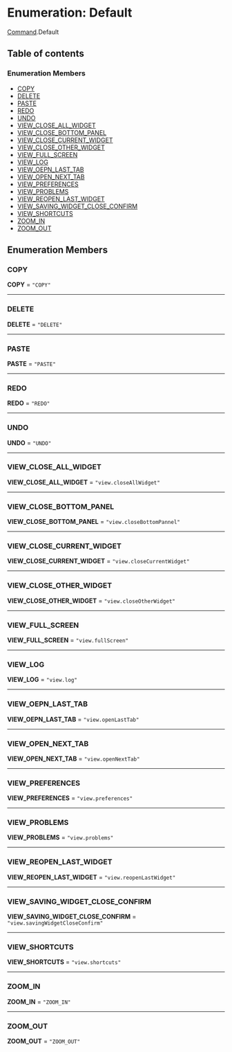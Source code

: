 # Enumeration: Default

[Command](/en/auto-docs/core/modules/Command.md).Default

## Table of contents

### Enumeration Members

* [COPY](/en/auto-docs/core/enums/Command.Default.md#copy)
* [DELETE](/en/auto-docs/core/enums/Command.Default.md#delete)
* [PASTE](/en/auto-docs/core/enums/Command.Default.md#paste)
* [REDO](/en/auto-docs/core/enums/Command.Default.md#redo)
* [UNDO](/en/auto-docs/core/enums/Command.Default.md#undo)
* [VIEW\_CLOSE\_ALL\_WIDGET](/en/auto-docs/core/enums/Command.Default.md#view_close_all_widget)
* [VIEW\_CLOSE\_BOTTOM\_PANEL](/en/auto-docs/core/enums/Command.Default.md#view_close_bottom_panel)
* [VIEW\_CLOSE\_CURRENT\_WIDGET](/en/auto-docs/core/enums/Command.Default.md#view_close_current_widget)
* [VIEW\_CLOSE\_OTHER\_WIDGET](/en/auto-docs/core/enums/Command.Default.md#view_close_other_widget)
* [VIEW\_FULL\_SCREEN](/en/auto-docs/core/enums/Command.Default.md#view_full_screen)
* [VIEW\_LOG](/en/auto-docs/core/enums/Command.Default.md#view_log)
* [VIEW\_OEPN\_LAST\_TAB](/en/auto-docs/core/enums/Command.Default.md#view_oepn_last_tab)
* [VIEW\_OPEN\_NEXT\_TAB](/en/auto-docs/core/enums/Command.Default.md#view_open_next_tab)
* [VIEW\_PREFERENCES](/en/auto-docs/core/enums/Command.Default.md#view_preferences)
* [VIEW\_PROBLEMS](/en/auto-docs/core/enums/Command.Default.md#view_problems)
* [VIEW\_REOPEN\_LAST\_WIDGET](/en/auto-docs/core/enums/Command.Default.md#view_reopen_last_widget)
* [VIEW\_SAVING\_WIDGET\_CLOSE\_CONFIRM](/en/auto-docs/core/enums/Command.Default.md#view_saving_widget_close_confirm)
* [VIEW\_SHORTCUTS](/en/auto-docs/core/enums/Command.Default.md#view_shortcuts)
* [ZOOM\_IN](/en/auto-docs/core/enums/Command.Default.md#zoom_in)
* [ZOOM\_OUT](/en/auto-docs/core/enums/Command.Default.md#zoom_out)

## Enumeration Members

### COPY

**COPY** = `"COPY"`

***

### DELETE

**DELETE** = `"DELETE"`

***

### PASTE

**PASTE** = `"PASTE"`

***

### REDO

**REDO** = `"REDO"`

***

### UNDO

**UNDO** = `"UNDO"`

***

### VIEW\_CLOSE\_ALL\_WIDGET

**VIEW\_CLOSE\_ALL\_WIDGET** = `"view.closeAllWidget"`

***

### VIEW\_CLOSE\_BOTTOM\_PANEL

**VIEW\_CLOSE\_BOTTOM\_PANEL** = `"view.closeBottomPannel"`

***

### VIEW\_CLOSE\_CURRENT\_WIDGET

**VIEW\_CLOSE\_CURRENT\_WIDGET** = `"view.closeCurrentWidget"`

***

### VIEW\_CLOSE\_OTHER\_WIDGET

**VIEW\_CLOSE\_OTHER\_WIDGET** = `"view.closeOtherWidget"`

***

### VIEW\_FULL\_SCREEN

**VIEW\_FULL\_SCREEN** = `"view.fullScreen"`

***

### VIEW\_LOG

**VIEW\_LOG** = `"view.log"`

***

### VIEW\_OEPN\_LAST\_TAB

**VIEW\_OEPN\_LAST\_TAB** = `"view.openLastTab"`

***

### VIEW\_OPEN\_NEXT\_TAB

**VIEW\_OPEN\_NEXT\_TAB** = `"view.openNextTab"`

***

### VIEW\_PREFERENCES

**VIEW\_PREFERENCES** = `"view.preferences"`

***

### VIEW\_PROBLEMS

**VIEW\_PROBLEMS** = `"view.problems"`

***

### VIEW\_REOPEN\_LAST\_WIDGET

**VIEW\_REOPEN\_LAST\_WIDGET** = `"view.reopenLastWidget"`

***

### VIEW\_SAVING\_WIDGET\_CLOSE\_CONFIRM

**VIEW\_SAVING\_WIDGET\_CLOSE\_CONFIRM** = `"view.savingWidgetCloseConfirm"`

***

### VIEW\_SHORTCUTS

**VIEW\_SHORTCUTS** = `"view.shortcuts"`

***

### ZOOM\_IN

**ZOOM\_IN** = `"ZOOM_IN"`

***

### ZOOM\_OUT

**ZOOM\_OUT** = `"ZOOM_OUT"`
